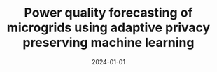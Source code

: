 ---
title: "Power quality forecasting of microgrids using adaptive privacy preserving machine learning"
authors: "M. Ali, A. Kumar, and B. J. Choi"
date: 2024-01-01
venue: "Applied Cryptography and Network Security Workshops"
publisher: "Springer Nature Switzerland"
pages: "235–245"
doi: "https://doi.org/10.1007/978-3-031-61486-6_14"
type: "conferences"
category: "conferences"
layout: single
author_profile: true
--- 